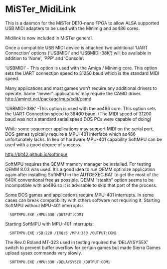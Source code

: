 # MiSTer_MidiLink
This is a daemon for the MiSTer DE10-nano FPGA to allow ALSA supported USB MIDI adapters to be used with the Minimig and ao486 cores.

Midilink is now included in MiSTer general.

Once a compatible USB MIDI device is attached two additional ‘UART Connection’ options (‘USBMIDI’ and ‘USBMIDI-38K’) will be available in addition to ‘None’, ‘PPP’ and ‘Console’. 

‘USBMIDI’ - This option is used with the Amiga / Minimig core. This option sets the UART connection speed to 31250 baud which is the    standard MIDI speed.

Many applications and most games won’t require any additional drivers to operate. Some “newer” applications may require the CAMD driver. 
http://aminet.net/package/mus/edit/camd 

‘USBMIDI-38K’ -This option is used with the ao486 core. This option sets the UART Connection speed to 38400 baud. (The MIDI speed of 31200 baud was not a standard serial speed DOS PCs were capable of doing) 

While some sequencer applications may support MIDI on the serial port, DOS games typically require a MPU-401 interface which ao486 unfortunately lacks. In lieu of hardware MPU-401 capability SoftMPU can be used with a good degree of success.  

http://bjt42.github.io/softmpu/

SoftMPU requires the QEMM memory manager be installed. For testing QEMM 8.03 was used.  It’s a good idea to run QEMM optimize application again after installing SoftMPU in the AUTOEXEC.BAT to get the most of the 640K conventional free as possible.  QEMM “stealth” option seems to be incompatible with ao486 so it is advisable to skip that part of the process.

Some DOS games and applications require MPU-401 interrupts. In some cases can break compatibility with others software not requiring it. 
Starting SoftMPU without MPU-401 interrupts:
      
      SOFTMPU.EXE /MPU:330 /OUTPUT:COM1

Starting SoftMPU with MPU-401 interrupts:
      
      SOFTMPU.EXE /SB:220 /IRQ:5 /MPU:330 /OUTPUT:COM1  

The Rev.0 Roland MT-323 used in testing required the ‘DELAYSYSEX’ switch to prevent buffer overflow for certain games but made Sierra   Games upload sysex commands very slowly. 
    
      SOFTMPU.EXE /MPU:330 /DELAYSYSEX /OUTPUT:COM1


